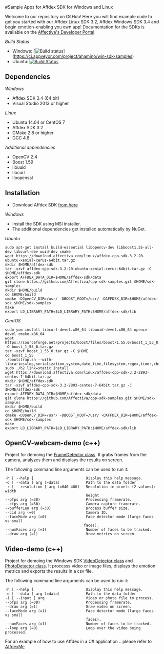 #Sample Apps for Affdex SDK for Windows and Linux

Welcome to our repository on GitHub! Here you will find example code to get you started with our Affdex Linux SDK 3.2, Affdex Windows SDK 3.4 and begin emotion-enabling you own app! Documentation for the SDKs is available on the <a href=http://developer.affectiva.com/>Affectiva's Developer Portal</a>.

*Build Status*
- Windows: [![Build status](https://ci.appveyor.com/api/projects/status/pn2y9h8a3nnkiw41?svg=true)]
(https://ci.appveyor.com/project/ahamino/win-sdk-samples)
- Ubuntu: [![Build Status](https://travis-ci.org/Affectiva/cpp-sdk-samples.svg?branch=master)](https://travis-ci.org/Affectiva/cpp-sdk-samples)

Dependencies
------------

*Windows*
- Affdex SDK 3.4 (64 bit)
- Visual Studio 2013 or higher

*Linux*
- Ubuntu 14.04 or CentOS 7
- Affdex SDK 3.2
- CMake 2.8 or higher
- GCC 4.8

*Additional dependencies*

- OpenCV 2.4
- Boost 1.59
- libuuid
- libcurl
- libopenssl

Installation
------------

- Download Affdex SDK [from here](http://developer.affectiva.com/downloads)

*Windows*
- Install the SDK using MSI installer.
- The additional dependencies get installed automatically by NuGet.

*Ubuntu*

```bashrc
sudo apt-get install build-essential libopencv-dev libboost1.55-all-dev libcurl-dev uuid-dev cmake
wget https://download.affectiva.com/linux/affdex-cpp-sdk-3.2-20-ubuntu-xenial-xerus-64bit.tar.gz
mkdir $HOME/affdex-sdk
tar -xzvf affdex-cpp-sdk-3.2-20-ubuntu-xenial-xerus-64bit.tar.gz -C $HOME/affdex-sdk
export AFFDEX_DATA_DIR=$HOME/affdex-sdk/data
git clone https://github.com/Affectiva/cpp-sdk-samples.git $HOME/sdk-samples
mkdir $HOME/build
cd $HOME/build
cmake -DOpenCV_DIR=/usr/ -DBOOST_ROOT=/usr/ -DAFFDEX_DIR=$HOME/affdex-sdk $HOME/sdk-samples
make
export LD_LIBRARY_PATH=$LD_LIBRARY_PATH:$HOME/affdex-sdk/lib
```

*CentOS*

```bashrc
sudo yum install libcurl-devel.x86_64 libuuid-devel.x86_64 opencv-devel cmake.x86_64
wget https://sourceforge.net/projects/boost/files/boost/1.55.0/boost_1_55_0.tar.gz/download -O boost_1_55_0.tar.gz
tar -xzvf boost_1_55_0.tar.gz -C $HOME
cd boost_1_55
./bootstrap.sh --with-libraries=log,serialization,system,date_time,filesystem,regex,timer,chrono,thread,program_options
sudo ./b2 link=static install
wget https://download.affectiva.com/linux/affdex-cpp-sdk-3.2-2893-centos-7-64bit.tar.gz
mkdir $HOME/affdex-sdk
tar -xzvf affdex-cpp-sdk-3.2-2893-centos-7-64bit.tar.gz -C $HOME/affdex-sdk
export AFFDEX_DATA_DIR=$HOME/affdex-sdk/data
git clone https://github.com/Affectiva/cpp-sdk-samples.git $HOME/sdk-samples
mkdir $HOME/build
cd $HOME/build
cmake -DOpenCV_DIR=/usr/ -DBOOST_ROOT=/usr/ -DAFFDEX_DIR=$HOME/affdex-sdk $HOME/sdk-samples
make
export LD_LIBRARY_PATH=$LD_LIBRARY_PATH:$HOME/affdex-sdk/lib
```

OpenCV-webcam-demo (c++)
------------------

Project for demoing the [FrameDetector class](http://developer.affectiva.com/v3_2/cpp/analyze-frames/). It grabs frames from the camera, analyzes them and displays the results on screen.

The following command line arguments can be used to run it:

    -h [ --help ]                        Display this help message.
    -d [ --data ] arg (=data)            Path to the data folder
    -r [ --resolution ] arg (=640 480)   Resolution in pixels (2-values): width
                                         height
    --pfps arg (=30)                     Processing framerate.
    --cfps arg (=30)                     Camera capture framerate.
    --bufferLen arg (=30)                process buffer size.
    --cid arg (=0)                       Camera ID.
    --faceMode arg (=0)                  Face detector mode (large faces vs small
                                        faces).
    --numFaces arg (=1)                  Number of faces to be tracked.
    --draw arg (=1)                      Draw metrics on screen.

Video-demo (c++)
----------

Project for demoing the Windows SDK [VideoDetector class](http://developer.affectiva.com/v3_2/cpp/analyze-video/) and [PhotoDetector class](http://developer.affectiva.com/v3_2/cpp/analyze-photo/). It processs video or image files, displays the emotion metrics and exports the results in a csv file.

The following command line arguments can be used to run it:

    -h [ --help ]                        Display this help message.
    -d [ --data ] arg (=data)            Path to the data folder
    -i [ --input ] arg                   Video or photo file to process.
    --pfps arg (=30)                     Processing framerate.
    --draw arg (=1)                      Draw video on screen.
    --faceMode arg (=1)                  Face detector mode (large faces vs small
                                         faces).
    --numFaces arg (=1)                  Number of faces to be tracked.
    --loop arg (=0)                      Loop over the video being processed.


For an example of how to use Affdex in a C# application .. please refer to [AffdexMe](https://github.com/affectiva/affdexme-win)
